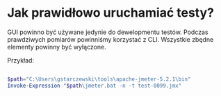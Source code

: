 # Jak prawidłowo uruchamiać testy?

GUI powinno być używane jedynie do dewelopmentu testów. Podczas prawdziwych pomiarów powinniśmy korzystać z CLI. Wszystkie zbędne elementy powinny być wyłączone.

Przykład:

```powershell

$path="C:\Users\gstarczewski\tools\apache-jmeter-5.2.1\bin"
Invoke-Expression "$path\jmeter.bat -n -t test-0099.jmx"

```